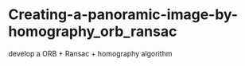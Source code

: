 # Creating-a-panoramic-image-by-homography_orb_ransac
 develop a ORB + Ransac + homography algorithm
